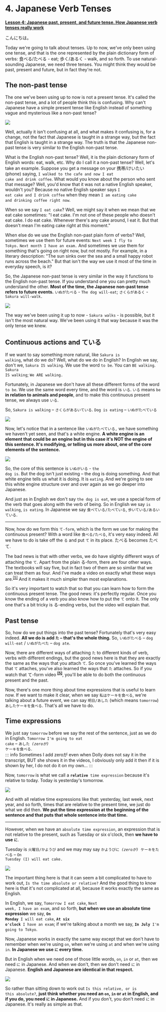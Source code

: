 # **4. Japanese Verb Tenses**

[**Lesson 4: Japanese past, present, and future tense. How Japanese verb tenses really work**](https://www.youtube.com/watch?v=lU5rmrAORDY&list=PLg9uYxuZf8x_A-vcqqyOFZu06WlhnypWj&index=4&ab_channel=OrganicJapanesewithCureDolly)

こんにちは。

Today we're going to talk about tenses. Up to now, we've only been using one tense, and that is the one represented by the plain dictionary form of verbs: 食べる/たべる - eat; 歩く/あるく - walk, and so forth. To use natural-sounding Japanese, we need three tenses. You might think they would be past, present and future, but in fact they're not.

## The non-past tense

The one we've been using up to now is not a present tense. It's called the non-past tense, and a lot of people think this is confusing. Why can't Japanese have a simple present tense like English instead of something vague and mysterious like a non-past tense?

![](../media/image765.webp)

Well, actually it isn't confusing at all, and what makes it confusing is, for a change, not the fact that Japanese is taught in a strange way, but the fact that English is taught in a strange way. The truth is that the Japanese non-past tense is very similar to the English non-past tense.

What is the English non-past tense? Well, it is the plain dictionary form of English words: eat, walk, etc. Why do I call it a non-past tense? Well, let's take an example. Suppose you get a message on your 携帯/けいたい (phone) saying, <code>I walked to the cafe and now I eat cake and drink coffee</code>. What would you know about the person who sent that message? Well, you'd know that it was not a native English speaker, wouldn't you? Because no native English speaker says <code>I eat cake and I drink coffee</code> when they mean <code>I am eating cake and drinking coffee right now</code>.

When so we say <code>I eat cake</code>? Well, we might say it when we mean that we eat cake sometimes: "I eat cake. I'm not one of these people who doesn't eat cake. I do eat cake. Whenever there's any cake around, I eat it. But that doesn't mean I'm eating cake right at this moment."

When else do we use the English non-past plain form of verbs? Well, sometimes we use them for future events: <code>Next week I fly to Tokyo.</code> <code>Next month I have an exam.</code> And sometimes we use them for something that's going on right now, but not mostly. For example, in a literary description: "The sun sinks over the sea and a small happy robot runs across the beach." But that isn't the way we use it most of the time in everyday speech, is it?

So, the Japanese non-past tense is very similar in the way it functions to the English non-past tense. If you understand one you can pretty much understand the other. **Most of the time, the Japanese non-past tense refers to future events.** <code>いぬがたべる</code> - <code>The dog will-eat</code>; <code>さくらがあるく</code> - <code>Sakura will-walk.</code>

![](../media/image861.webp)

The way we've been using it up to now - <code>Sakura walks</code> - is possible, but it isn't the most natural way. We've been using it that way because it was the only tense we knew.

## Continuous actions and ている

If we want to say something more natural, like <code>Sakura is walking</code>, what do we do? Well, what do we do in English? In English we say, don't we, <code>Sakura IS walking</code>. We use the word <code>to be</code>. You can <code>BE walking</code>. <code>Sakura IS walking</code>; <code>We ARE walking.</code>

Fortunately, in Japanese we don't have all these different forms of the word <code>to be</code>. We use the same word every time, and the word is <code>いる</code>. <code>いる</code> means <code>be</code> **in relation to animals and people**, and to make this continuous present tense, we always use <code>いる</code>.

So, <code>Sakura is walking</code> – <code>さくらがあるいている</code>. <code>Dog is eating</code> – <code>いぬがたべている</code>

![](../media/image612.webp)

Now, let's notice that in a sentence like <code>いぬがたべている,</code> we have something we haven't yet seen, and that's a white engine. **A white engine is an element that could be an engine but in this case it's NOT the engine of this sentence. It's modifying, or telling us more about, one of the core elements of the sentence.**

![](../media/image1035.webp)

So, the core of this sentence is <code>いぬがいる</code> - <code>the dog is</code>. But the dog isn't just existing – the dog is doing something. And that white engine tells us what it is doing. It is <code>eating</code>. And we're going to see this white engine structure over and over again as we go deeper into Japanese.

And just as in English we don't say <code>the dog is eat</code>, we use a special form of the verb that goes along with the verb of being. So in English we say <code>is walking</code>, <code>is eating</code>. In Japanese we say <code>食べている/たべている</code>, <code>歩いている/あるいている</code>.

---

Now, how do we form this <code>て-form</code>, which is the form we use for making the continuous present? With a word like <code>食べる/たべる</code>, it's very easy indeed. All we have to do is take off the <code>る</code> and put <code>て</code> in its place. たべる becomes たべて.

The bad news is that with other verbs, we do have slightly different ways of attaching the <code>て</code>. Apart from the plain る-form, there are four other ways. The textbooks will say five, but in fact two of them are so similar that we can treat them as four. And I've made a video on exactly what these ways are.<sup>[[5]](./5-verb-groups-and-the-て-form.md)</sup> And it makes it much simpler than most explanations. 

So it's very important to watch that so that you can learn how to form the continuous present tense. The good news: it's perfectly regular. Once you know the ending of a verb you also know how to put the <code>て</code> onto it. The only one that's a bit tricky is る-ending verbs, but the video will explain that.

## Past tense

So, how do we put things into the past tense? Fortunately that's very easy indeed. **All we do is add <code>た</code> – that's the whole thing.** So, <code>いぬがたべる</code> – <code>dog will-eat</code> / <code>いぬがたべた</code> – <code>dog ate</code>.

Now, there are different ways of attaching <code>た</code> to different kinds of verb, verbs with different endings, but the good news here is that they are exactly the same as the ways that you attach <code>て</code>. So once you've learned the ways that <code>て</code> attaches, you've also learned the ways that <code>た</code> attaches. So if you watch that て-form video **<sup>[[5]](./5-verb-groups-and-the-て-form.md)</sup>**, you'll be able to do both the continuous present and the past.

Now, there's one more thing about time expressions that is useful to learn now. If we want to make it clear, when we say <code>私はケーキを食べる</code>, we're talking about a future event, we can say <code>明日/あした</code> (which means <code>tomorrow</code>) <code>あしたケーキを食べる</code>. That's all we have to do.

## Time expressions

We just say <code>tomorrow</code> before we say the rest of the sentence, just as we do in English. <code>Tomorrow I'm going to eat cake</code> – <code>あした *(zeroが)* ケーキを食べる</code>.  
::: info
Sometimes I add zeroが even when Dolly does not say it in the transcript, BUT she shows it in the videos, I obviously only add it then if it is shown by her, I do not do it on my own…
:::

Now, <code>tomorrow</code> is what we call a <code>**relative** time expression</code> because it's relative to today. Today is yesterday's tomorrow.

![](../media/image616.webp)

And with all relative time expressions like that: yesterday, last week, next year, and so forth, times that are relative to the present time, we just do what we did then. **We put the time expression at the beginning of the sentence and that puts that whole sentence into that time.**

---

However, when we have an <code>absolute time expression</code>, an expression that is not relative to the present, such as Tuesday or six o'clock, then **we have to use <code>に</code>**.

Tuesday is <code>火曜日/かようび</code> and we may may say <code>かようびに *(zeroが)* ケーキをたべる</code> – <code>On Tuesday (I) will eat cake.</code>

![](../media/image441.webp)

The important thing here is that it can seem a bit complicated to have to work out, <code>Is the time absolute or relative?</code> And the good thing to know here is that it's not complicated at all, because it works exactly the same as English.

In English, we say, <code>Tomorrow I eat cake</code>, <code>Next week, I have an exam</code>, and so forth, **but when we use an absolute time expression** we say, <code>**On Monday** I will eat cake</code>, <code>**At six o'clock** I have an exam</code>; if we're talking about a month we say, <code>**In July** I'm going to Tokyo</code>.

Now, Japanese works in exactly the same way except that we don't have to remember when we're using <code>on</code>, when we're using <code>at</code> and when we're using <code>in</code>. **In Japanese we use <code>に</code> every time.**

But in English when we need one of those little words, <code>on</code>, <code>in</code> or <code>at</code>, then we need <code>に</code> in Japanese. And when we don't, then we don't need <code>に</code> in Japanese. **English and Japanese are identical in that respect.**

![](../media/image189.webp)

So rather than sitting down to work out <code>Is this relative, or is this absolute?</code>, **just think whether you need an <code>on</code>, <code>in</code> or <code>at</code> in English, and if you do, you need <code>に</code> in Japanese.** And if you don't, you don't need <code>に</code> in Japanese. It's really as simple as that.